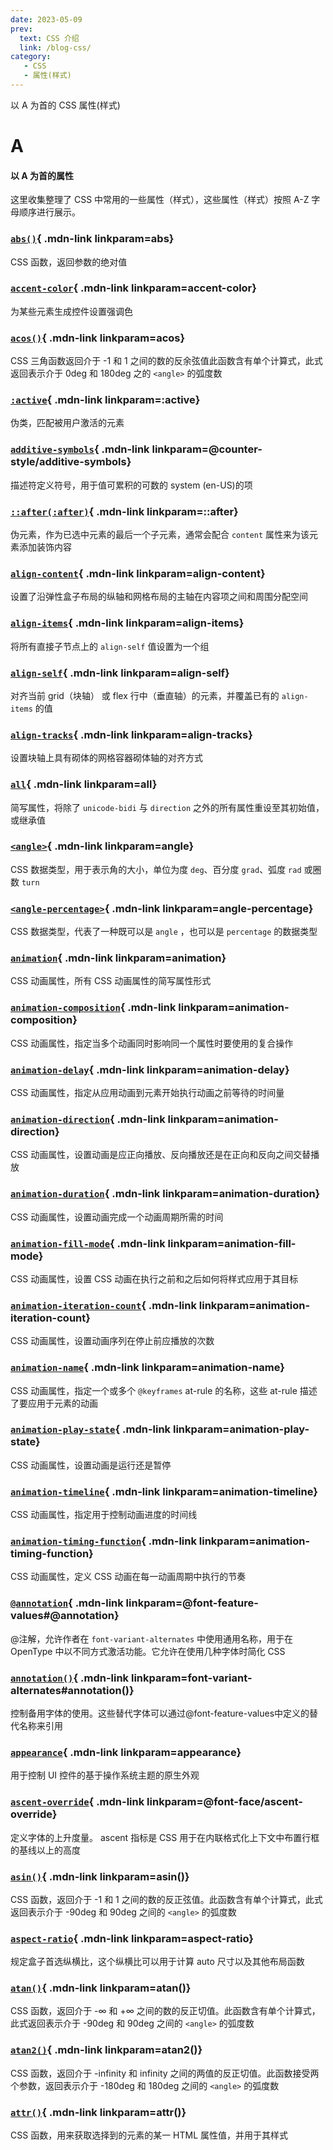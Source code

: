 ```yaml
---
date: 2023-05-09
prev:
  text: CSS 介绍
  link: /blog-css/
category:
   - CSS
   - 属性(样式) 
---
```


以 A 为首的 CSS 属性(样式) 

<!-- more -->


# A
#### 以 A 为首的属性

<Minfo>
  
这里收集整理了 CSS 中常用的一些属性（样式），这些属性（样式）按照 A-Z 字母顺序进行展示。
  
</Minfo>



<Mcard>

### [`abs()`][en-link]{ .mdn-link linkparam=abs}
CSS 函数，返回参数的绝对值
</Mcard>

<Mcard>

### [`accent-color`][en-link]{ .mdn-link linkparam=accent-color}
为某些元素生成控件设置强调色
</Mcard>

<Mcard>

### [`acos()`][zh-link]{ .mdn-link linkparam=acos}
CSS 三角函数返回介于 -1 和 1 之间的数的反余弦值此函数含有单个计算式，此式返回表示介于 0deg 和 180deg 之的 `<angle>` 的弧度数
</Mcard>

<Mcard>

### [`:active`][zh-link]{ .mdn-link linkparam=:active}
伪类，匹配被用户激活的元素
</Mcard>

<Mcard>

### [`additive-symbols`][zh-link]{ .mdn-link linkparam=@counter-style/additive-symbols}
描述符定义符号，用于值可累积的可数的 system (en-US)的项
</Mcard>

<Mcard>

### [`::after(:after)`][zh-link]{ .mdn-link linkparam=::after}
伪元素，作为已选中元素的最后一个子元素，通常会配合 `content` 属性来为该元素添加装饰内容
</Mcard>

<Mcard>

### [`align-content`][zh-link]{ .mdn-link linkparam=align-content}
设置了沿弹性盒子布局的纵轴和网格布局的主轴在内容项之间和周围分配空间
</Mcard>

<Mcard>

### [`align-items`][zh-link]{ .mdn-link linkparam=align-items}
将所有直接子节点上的 `align-self` 值设置为一个组
</Mcard>

<Mcard>

### [`align-self`][zh-link]{ .mdn-link linkparam=align-self}
对齐当前 grid（块轴） 或 flex 行中（垂直轴）的元素，并覆盖已有的 `align-items` 的值
</Mcard>

<Mcard>

### [`align-tracks`][en-link]{ .mdn-link linkparam=align-tracks}
设置块轴上具有砌体的网格容器砌体轴的对齐方式
</Mcard>

<Mcard>

### [`all`][zh-link]{ .mdn-link linkparam=all}
简写属性，将除了 `unicode-bidi` 与 `direction` 之外的所有属性重设至其初始值，或继承值
</Mcard>

<Mcard>

### [`<angle>`][zh-link]{ .mdn-link linkparam=angle}
CSS 数据类型，用于表示角的大小，单位为度 `deg`、百分度 `grad`、弧度 `rad` 或圈数 `turn`
</Mcard>

<Mcard>

### [`<angle-percentage>`][zh-link]{ .mdn-link linkparam=angle-percentage}
CSS 数据类型，代表了一种既可以是 `angle` ，也可以是 `percentage` 的数据类型
</Mcard>

<Mcard>

### [`animation`][zh-link]{ .mdn-link linkparam=animation}
CSS 动画属性，所有 CSS 动画属性的简写属性形式
</Mcard>

<Mcard>

### [`animation-composition`][en-link]{ .mdn-link linkparam=animation-composition}
CSS 动画属性，指定当多个动画同时影响同一个属性时要使用的复合操作
</Mcard>

<Mcard>

### [`animation-delay`][zh-link]{ .mdn-link linkparam=animation-delay}
CSS 动画属性，指定从应用动画到元素开始执行动画之前等待的时间量
</Mcard>

<Mcard>

### [`animation-direction`][zh-link]{ .mdn-link linkparam=animation-direction}
CSS 动画属性，设置动画是应正向播放、反向播放还是在正向和反向之间交替播放
</Mcard>

<Mcard>

### [`animation-duration`][zh-link]{ .mdn-link linkparam=animation-duration}
CSS 动画属性，设置动画完成一个动画周期所需的时间
</Mcard>

<Mcard>

### [`animation-fill-mode`][zh-link]{ .mdn-link linkparam=animation-fill-mode}
CSS 动画属性，设置 CSS 动画在执行之前和之后如何将样式应用于其目标
</Mcard>

<Mcard>

### [`animation-iteration-count`][zh-link]{ .mdn-link linkparam=animation-iteration-count}
CSS 动画属性，设置动画序列在停止前应播放的次数
</Mcard>

<Mcard>

### [`animation-name`][zh-link]{ .mdn-link linkparam=animation-name}
CSS 动画属性，指定一个或多个 `@keyframes` at-rule 的名称，这些 at-rule 描述了要应用于元素的动画
</Mcard>

<Mcard>

### [`animation-play-state`][zh-link]{ .mdn-link linkparam=animation-play-state}
CSS 动画属性，设置动画是运行还是暂停
</Mcard>

<Mcard>

### [`animation-timeline`][en-link]{ .mdn-link linkparam=animation-timeline}
CSS 动画属性，指定用于控制动画进度的时间线
</Mcard>

<Mcard>

### [`animation-timing-function`][zh-link]{ .mdn-link linkparam=animation-timing-function}
CSS 动画属性，定义 CSS 动画在每一动画周期中执行的节奏
</Mcard>

<Mcard>

### [`@annotation`][zh-link]{ .mdn-link linkparam=@font-feature-values#@annotation}
@注解，允许作者在 `font-variant-alternates` 中使用通用名称，用于在 OpenType 中以不同方式激活功能。它允许在使用几种字体时简化 CSS
</Mcard>

<Mcard>

### [`annotation()`][zh-link]{ .mdn-link linkparam=font-variant-alternates#annotation()}
控制备用字体的使用。这些替代字体可以通过@font-feature-values中定义的替代名称来引用
</Mcard>

<Mcard>

### [`appearance`][zh-link]{ .mdn-link linkparam=appearance}
用于控制 UI 控件的基于操作系统主题的原生外观
</Mcard>

<Mcard>

### [`ascent-override`][en-link]{ .mdn-link linkparam=@font-face/ascent-override}
定义字体的上升度量。 ascent 指标是 CSS 用于在内联格式化上下文中布置行框的基线以上的高度
</Mcard>

<Mcard>

### [`asin()`][zh-link]{ .mdn-link linkparam=asin()}
CSS 函数，返回介于 -1 和 1 之间的数的反正弦值。此函数含有单个计算式，此式返回表示介于 -90deg 和 90deg 之间的 `<angle>` 的弧度数
</Mcard>

<Mcard>

### [`aspect-ratio`][zh-link]{ .mdn-link linkparam=aspect-ratio}
规定盒子首选纵横比，这个纵横比可以用于计算 auto 尺寸以及其他布局函数
</Mcard>

<Mcard>

### [`atan()`][zh-link]{ .mdn-link linkparam=atan()}
CSS 函数，返回介于 -∞ 和 +∞ 之间的数的反正切值。此函数含有单个计算式，此式返回表示介于 -90deg 和 90deg 之间的 `<angle>` 的弧度数
</Mcard>

<Mcard>

### [`atan2()`][zh-link]{ .mdn-link linkparam=atan2()}
CSS 函数，返回介于 -infinity 和 infinity 之间的两值的反正切值。此函数接受两个参数，返回表示介于 -180deg 和 180deg 之间的 `<angle>` 的弧度数
</Mcard>

<Mcard>

### [`attr()`][zh-link]{ .mdn-link linkparam=attr()}
CSS 函数，用来获取选择到的元素的某一 HTML 属性值，并用于其样式
</Mcard>

[zh-link]:https://developer.mozilla.org/zh-CN/docs/Web/CSS/
[en-link]:https://developer.mozilla.org/en-US/docs/Web/CSS/